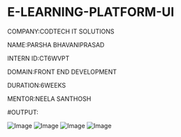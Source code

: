 # E-LEARNING-PLATFORM-UI
COMPANY:CODTECH IT SOLUTIONS

NAME:PARSHA BHAVANIPRASAD

INTERN ID:CT6WVPT

DOMAIN:FRONT END DEVELOPMENT

DURATION:6WEEKS

MENTOR:NEELA SANTHOSH

#OUTPUT:

![Image](https://github.com/user-attachments/assets/0cd7ac71-26ab-481b-bc91-8f4a065d1816)
![Image](https://github.com/user-attachments/assets/87dfc637-820e-4dc2-8843-36473a4177a0)
![Image](https://github.com/user-attachments/assets/3514345c-6f20-4e60-a2f3-a080e1140145)
![Image](https://github.com/user-attachments/assets/1da92958-df0d-4798-a680-946bc2a7d39a)
